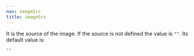 ```yaml
---
nav: imageSrc
title: imageSrc
---
```


It is the source of the image. If the source is not defined the value is `""`. Its default value is:

```javascript
""
```

